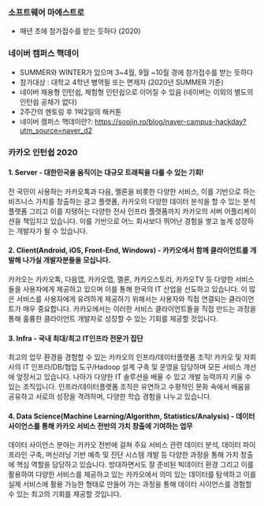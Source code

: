 ### 소프트웨어 마에스트로
* 매년 초에 참가접수를 받는 듯하다 (2020)

### 네이버 캠퍼스 핵데이
* SUMMER와 WINTER가 있으며 3~4월, 9월 ~10월 경에 참가접수를 받는 듯하다
* 참가대상 : 대학교 4학년 병역필 또는 면제자 (2020년 SUMMER 기준)
* 네이버 채용형 인턴쉽, 체험형 인턴쉽으로 이어질 수 있음 (네이버는 이외의 별도의 인턴쉽 공채가 없다)
* 2주간의 멘토링 후 1박2일의 해커톤
* 네이버 캠퍼스 핵데이란?: https://soojin.ro/blog/naver-campus-hackday?utm_source=naver_d2

### 카카오 인턴쉽 2020
#### 1. Server - 대한민국을 움직이는 대규모 트래픽을 다룰 수 있는 기회!
전 국민이 사용하는 카카오톡과 다음, 멜론을 비롯한 다양한 서비스, 이를 기반으로 하는 비즈니스 가치를 창출하는 광고 플랫폼, 카카오의 다양한 데이터 분석을 할 수 있는 분석 플랫폼 그리고 이를 지탱하는 다양한 전사 인프라 플랫폼까지 카카오의 서버 어플리케이션을 책임지고 있습니다. 이를 기반으로 어느 회사보다 뛰어난 경험을 쌓고 높게 성장하는 개발자가 될 수 있습니다.
#### 2. Client(Android, iOS, Front-End, Windows) - 카카오에서 함께 클라이언트를 개발해 나가실 개발자분들을 모십니다.
카카오는 카카오톡, 다음앱, 카카오맵, 멜론, 카카오스토리, 카카오TV 등 다양한 서비스들을 사용자에게 제공하고 있으며 이를 통해 한국의 IT 산업을 선도하고 있습니다. 이 많은 서비스를 사용자에게 유려하게 제공하기 위해서는 사용자와 직접 연결되는 클라이언트가 매우 중요합니다. 카카오에서는 이러한 서비스 클라이언트들을 직접 만드는 과정을 통해 훌륭한 클라이언트 개발자로 성장할 수 있는 기회를 제공할 것입니다.
#### 3. Infra - 국내 최대/최고 IT인프라 전문가 집단
최고의 업무 환경을 경험할 수 있는 카카오의 인프라/데이터플랫폼 조직!
카카오 및 자회사의 IT 인프라/DB/협업 도구/Hadoop 설계 구축 및 운영을 담당하며 모든 서비스 개선에 앞장서고 있습니다. 나아가 다양한 IT 솔루션을 배울 수 있고 개발 능력까지 키울 수 있는 조직입니다. 인프라/데이터플랫폼 조직은 유연하고 수평적인 문화 속에서 배움을 공유하고 서로의 성장을 격려하며, 다양한 학습 경험을 나누고 있습니다.
#### 4. Data Science(Machine Learning/Algorithm, Statistics/Analysis) - 데이터 사이언스를 통해 카카오 서비스 전반의 가치 창출에 기여하는 업무
데이터 사이언스 분야는 카카오 전반에 걸쳐 주요 서비스 관련 데이터 분석, 데이터 파이프라인 구축, 머신러닝 기반 예측 및 진단 시스템 개발 등 다양한 과정을 통해 가치 창출에 핵심 역할을 담당하고 있습니다. 방대하면서도 잘 준비된 빅데이터 환경 그리고 이를 활용하여 다양한 서비스를 제공하고 있는 카카오에서 의미 있는 데이터를 탐색하고 이를 실제 서비스에 활용 가능한 형태로 만들어 가는 과정을 통해 데이터 사이언스를 경험할 수 있는 최고의 기회를 제공할 것입니다. 
